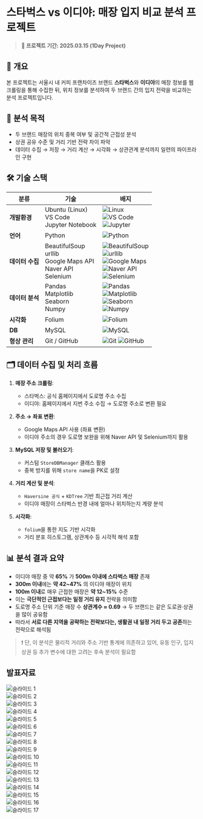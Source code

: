 # 스타벅스 vs 이디야: 매장 입지 비교 분석 프로젝트

> **📅 프로젝트 기간: 2025.03.15 (1Day Project)**

## 📌 개요
본 프로젝트는 서울시 내 커피 프랜차이즈 브랜드 **스타벅스**와 **이디야**의 매장 정보를 웹 크롤링을 통해 수집한 뒤, 위치 정보를 분석하여 두 브랜드 간의 입지 전략을 비교하는 분석 프로젝트입니다.

## 🎯 분석 목적
- 두 브랜드 매장의 위치 중복 여부 및 공간적 근접성 분석
- 상권 공유 수준 및 거리 기반 전략 차이 파악
- 데이터 수집 → 저장 → 거리 계산 → 시각화 → 상관관계 분석까지 일련의 파이프라인 구현

## 🛠️ 기술 스택

| 분류 | 기술 | 배지 |
|------|------|------|
| **개발환경** | Ubuntu (Linux)<br>VS Code<br>Jupyter Notebook | ![Linux](https://img.shields.io/badge/linux-FCC624?style=for-the-badge&logo=linux&logoColor=black)<br>![VS Code](https://img.shields.io/badge/VSCode-007ACC?style=for-the-badge&logo=visual-studio-code&logoColor=white)<br>![Jupyter](https://img.shields.io/badge/jupyter-F37626?style=for-the-badge&logo=jupyter&logoColor=white) |
| **언어** | Python | ![Python](https://img.shields.io/badge/python-3776AB?style=for-the-badge&logo=python&logoColor=white) |
| **데이터 수집** | BeautifulSoup<br>urllib<br>Google Maps API<br>Naver API<br>Selenium | ![BeautifulSoup](https://img.shields.io/badge/BeautifulSoup-FFDB4D?style=for-the-badge&logo=python&logoColor=black)<br>![urllib](https://img.shields.io/badge/urllib-4B8BBE?style=for-the-badge&logo=python&logoColor=white)<br>![Google Maps](https://img.shields.io/badge/Google_Maps_API-4285F4?style=for-the-badge&logo=googlemaps&logoColor=white)<br>![Naver API](https://img.shields.io/badge/Naver_API-03C75A?style=for-the-badge&logo=naver&logoColor=white)<br>![Selenium](https://img.shields.io/badge/selenium-43B02A?style=for-the-badge&logo=selenium&logoColor=white) |
| **데이터 분석** | Pandas<br>Matplotlib<br>Seaborn<br>Numpy | ![Pandas](https://img.shields.io/badge/pandas-150458?style=for-the-badge&logo=pandas&logoColor=white)<br>![Matplotlib](https://img.shields.io/badge/matplotlib-11557C?style=for-the-badge&logo=matplotlib&logoColor=white)<br>![Seaborn](https://img.shields.io/badge/seaborn-4B8BBE?style=for-the-badge&logo=python&logoColor=white)<br>![Numpy](https://img.shields.io/badge/numpy-013243?style=for-the-badge&logo=numpy&logoColor=white) |
| **시각화** | Folium | ![Folium](https://img.shields.io/badge/folium-77B829?style=for-the-badge&logo=leaflet&logoColor=white) |
| **DB** | MySQL | ![MySQL](https://img.shields.io/badge/mysql-4479A1?style=for-the-badge&logo=mysql&logoColor=white) |
| **형상 관리** | Git / GitHub | ![Git](https://img.shields.io/badge/git-F05032?style=for-the-badge&logo=git&logoColor=white) ![GitHub](https://img.shields.io/badge/github-181717?style=for-the-badge&logo=github&logoColor=white) |



## 🗂️ 데이터 수집 및 처리 흐름
1. **매장 주소 크롤링**:
   - 스타벅스: 공식 홈페이지에서 도로명 주소 수집
   - 이디야: 홈페이지에서 지번 주소 수집 → 도로명 주소로 변환 필요

2. **주소 → 좌표 변환**:
   - Google Maps API 사용 (좌표 변환)
   - 이디야 주소의 경우 도로명 보완을 위해 Naver API 및 Selenium까지 활용

3. **MySQL 저장 및 불러오기**:
   - 커스텀 `StoreDBManager` 클래스 활용
   - 중복 방지를 위해 `store name`을 PK로 설정

4. **거리 계산 및 분석**:
   - `Haversine 공식` + `KDTree` 기반 최근접 거리 계산
   - 이디야 매장이 스타벅스 반경 내에 얼마나 위치하는지 계량 분석

5. **시각화**:
   - `folium`을 통한 지도 기반 시각화
   - 거리 분포 히스토그램, 상관계수 등 시각적 해석 포함

## 📊 분석 결과 요약

- 이디야 매장 중 약 **65%** 가 **500m 이내에 스타벅스 매장** 존재
- **300m 이내**에는 **약 42~47%** 의 이디야 매장이 위치
- **100m 이내**로 매우 근접한 매장은 **약 12~15%** 수준
- 이는 **극단적인 근접보다는 일정 거리 유지** 전략을 의미함
- 도로명 주소 단위 기준 매장 수 **상관계수 ≈ 0.69** → 두 브랜드는 같은 도로권·상권을 많이 공유함
- 따라서 **서로 다른 지역을 공략하는 전략보다는, 생활권 내 일정 거리 두고 공존**하는 전략으로 해석됨

> ❗ 단, 이 분석은 물리적 거리와 주소 기반 통계에 의존하고 있어, 유동 인구, 입지 상권 등 추가 변수에 대한 고려는 후속 분석이 필요함


## 발표자료

![슬라이드 1](https://github.com/jinhyuk2me/eda-project-cafe/blob/main/img/스타벅스%20vs.%20이디야_%20데이터로%20보는%20거리와%20분포_page-0001.jpg?raw=true)  
![슬라이드 2](https://github.com/jinhyuk2me/eda-project-cafe/blob/main/img/스타벅스%20vs.%20이디야_%20데이터로%20보는%20거리와%20분포_page-0002.jpg?raw=true)  
![슬라이드 3](https://github.com/jinhyuk2me/eda-project-cafe/blob/main/img/스타벅스%20vs.%20이디야_%20데이터로%20보는%20거리와%20분포_page-0003.jpg?raw=true)  
![슬라이드 4](https://github.com/jinhyuk2me/eda-project-cafe/blob/main/img/스타벅스%20vs.%20이디야_%20데이터로%20보는%20거리와%20분포_page-0004.jpg?raw=true)  
![슬라이드 5](https://github.com/jinhyuk2me/eda-project-cafe/blob/main/img/스타벅스%20vs.%20이디야_%20데이터로%20보는%20거리와%20분포_page-0005.jpg?raw=true)  
![슬라이드 6](https://github.com/jinhyuk2me/eda-project-cafe/blob/main/img/스타벅스%20vs.%20이디야_%20데이터로%20보는%20거리와%20분포_page-0006.jpg?raw=true)  
![슬라이드 7](https://github.com/jinhyuk2me/eda-project-cafe/blob/main/img/스타벅스%20vs.%20이디야_%20데이터로%20보는%20거리와%20분포_page-0007.jpg?raw=true)  
![슬라이드 8](https://github.com/jinhyuk2me/eda-project-cafe/blob/main/img/스타벅스%20vs.%20이디야_%20데이터로%20보는%20거리와%20분포_page-0008.jpg?raw=true)  
![슬라이드 9](https://github.com/jinhyuk2me/eda-project-cafe/blob/main/img/스타벅스%20vs.%20이디야_%20데이터로%20보는%20거리와%20분포_page-0009.jpg?raw=true)  
![슬라이드 10](https://github.com/jinhyuk2me/eda-project-cafe/blob/main/img/스타벅스%20vs.%20이디야_%20데이터로%20보는%20거리와%20분포_page-0010.jpg?raw=true)  
![슬라이드 11](https://github.com/jinhyuk2me/eda-project-cafe/blob/main/img/스타벅스%20vs.%20이디야_%20데이터로%20보는%20거리와%20분포_page-0011.jpg?raw=true)  
![슬라이드 12](https://github.com/jinhyuk2me/eda-project-cafe/blob/main/img/스타벅스%20vs.%20이디야_%20데이터로%20보는%20거리와%20분포_page-0012.jpg?raw=true)  
![슬라이드 13](https://github.com/jinhyuk2me/eda-project-cafe/blob/main/img/스타벅스%20vs.%20이디야_%20데이터로%20보는%20거리와%20분포_page-0013.jpg?raw=true)  
![슬라이드 14](https://github.com/jinhyuk2me/eda-project-cafe/blob/main/img/스타벅스%20vs.%20이디야_%20데이터로%20보는%20거리와%20분포_page-0014.jpg?raw=true)  
![슬라이드 15](https://github.com/jinhyuk2me/eda-project-cafe/blob/main/img/스타벅스%20vs.%20이디야_%20데이터로%20보는%20거리와%20분포_page-0015.jpg?raw=true)  
![슬라이드 16](https://github.com/jinhyuk2me/eda-project-cafe/blob/main/img/스타벅스%20vs.%20이디야_%20데이터로%20보는%20거리와%20분포_page-0016.jpg?raw=true)  
![슬라이드 17](https://github.com/jinhyuk2me/eda-project-cafe/blob/main/img/스타벅스%20vs.%20이디야_%20데이터로%20보는%20거리와%20분포_page-0017.jpg?raw=true)  
